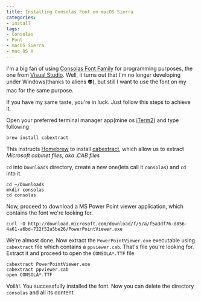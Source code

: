 ```yaml
---
title: Installing Consolas Font on macOS Sierra
categories:
- install
tags:
- Consolas
- Font
- macOS Sierra
- mac OS X
---
```


I'm a big fan of using [Consolas Font Family](https://www.microsoft.com/typography/fonts/family.aspx?FID=300) for programming purposes, the one from [Visual Studio](https://www.visualstudio.com/). Well, it turns out that I'm no longer developing under Windows(thanks to aliens 👽), but still I want to use the font on my mac for the same purpose.

If you  have my same taste, you're in luck. Just follow this steps to achieve it.

Open your preferred terminal manager app(mine os [iTerm2](https://www.iterm2.com/)) and type following

```
brew install cabextract
```

This instructs [Homebrew](http://brew.sh/) to install [cabextract](http://www.cabextract.org.uk/), which allow us to extract *Microsoft cabinet files*, _aka_ *.CAB files*

`cd` into `Downloads` directory, create a new one(lets call it `consolas`) and `cd` into it.

```
cd ~/Downloads
mkdir consolas
cd consolas
```

Now, proceed to download a MS Power Point viewer application, which contains the font we're looking for.

```
curl -O http://download.microsoft.com/download/f/5/a/f5a3df76-d856-4a61-a6bd-722f52a5be26/PowerPointViewer.exe
```

We're almost done. Now extract the `PowerPointViewer.exe` executable using `cabextract` file which contains a `ppviewer.cab`.
That's file you're looking for. Extract it and proceed to open  the `CONSOLA*.TTF` file

```
cabextract PowerPointViewer.exe
cabextract ppviewer.cab
open CONSOLA*.TTF
```

Voilà!. You successfully installed the font. Now you can delete the directory `consolas` and all its content
